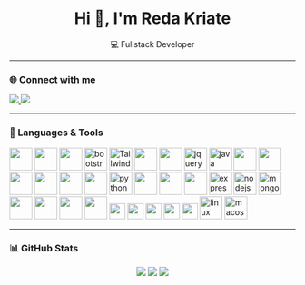<h1 align="center">Hi 👋, I'm Reda Kriate</h1>
<p align="center">💻 Fullstack Developer </p>

---

### 🌐 Connect with me

<p align="left">
  <a href="https://www.linkedin.com/in/reda-kriate-bb4665333/" target="_blank">
    <img src="https://img.shields.io/badge/LinkedIn-0077B5?logo=linkedin&logoColor=white&style=for-the-badge" />
  </a>
  <a href="https://www.instagram.com/reda_kriate/" target="_blank">
    <img src="https://img.shields.io/badge/Instagram-E4405F?logo=instagram&logoColor=white&style=for-the-badge" />
  </a>
</p>

---

### 🧠 Languages & Tools

<p align="left">
  <!-- Langages -->
  <img src="https://cdn.jsdelivr.net/gh/devicons/devicon/icons/html5/html5-original.svg" width="40" />
    <img src="https://cdn.jsdelivr.net/gh/devicons/devicon/icons/css3/css3-original.svg" width="40" />
    <img src="https://cdn.jsdelivr.net/gh/devicons/devicon/icons/sass/sass-original.svg" width="40" />
  <!-- Bootstrap -->
<img src="https://cdn.jsdelivr.net/gh/devicons/devicon/icons/bootstrap/bootstrap-original.svg" alt="bootstrap" width="40" height="40"/>
<img src="https://unpkg.com/simple-icons@v10/icons/tailwindcss.svg" width="40" height="40" alt="Tailwind CSS"/>
  <img src="https://cdn.jsdelivr.net/gh/devicons/devicon/icons/java/java-original.svg" width="40" />
    <img src="https://cdn.jsdelivr.net/gh/devicons/devicon/icons/spring/spring-original.svg" width="40" />
  <!-- jQuery -->
<img src="https://cdn.jsdelivr.net/gh/devicons/devicon/icons/jquery/jquery-original.svg" alt="jquery" width="40" height="40"/>

<!-- Java EE (JEE) -->
<img src="https://cdn.jsdelivr.net/gh/devicons/devicon/icons/java/java-original.svg" alt="java" width="40" height="40"/>
  <img src="https://cdn.jsdelivr.net/gh/devicons/devicon/icons/c/c-original.svg" width="40" />
  <img src="https://cdn.jsdelivr.net/gh/devicons/devicon/icons/cplusplus/cplusplus-original.svg" width="40" />
  <img src="https://cdn.jsdelivr.net/gh/devicons/devicon/icons/csharp/csharp-original.svg" width="40" />
  <img src="https://cdn.jsdelivr.net/gh/devicons/devicon/icons/php/php-original.svg" width="40" />
  <img src="https://cdn.jsdelivr.net/gh/devicons/devicon/icons/javascript/javascript-original.svg" width="40" />
  <img src="https://cdn.jsdelivr.net/gh/devicons/devicon/icons/typescript/typescript-original.svg" width="40" />
  <!-- Python -->
<img src="https://cdn.jsdelivr.net/gh/devicons/devicon/icons/python/python-original.svg" alt="python" width="40" height="40"/>
  <!-- Frameworks -->
  <img src="https://cdn.jsdelivr.net/gh/devicons/devicon/icons/react/react-original.svg" width="40" />
  <img src="https://cdn.jsdelivr.net/gh/devicons/devicon/icons/angularjs/angularjs-original.svg" width="40" />
  <img src="https://cdn.jsdelivr.net/gh/devicons/devicon/icons/nextjs/nextjs-original.svg" width="40" />
  <!-- Express.js -->
<img src="https://cdn.jsdelivr.net/gh/devicons/devicon/icons/express/express-original.svg" alt="express" width="40" height="40"/>

<!-- Node.js -->
<img src="https://cdn.jsdelivr.net/gh/devicons/devicon/icons/nodejs/nodejs-original.svg" alt="nodejs" width="40" height="40"/>

<!-- MongoDB -->
<img src="https://cdn.jsdelivr.net/gh/devicons/devicon/icons/mongodb/mongodb-original.svg" alt="mongodb" width="40" height="40"/>


  <!-- Databases -->
  <img src="https://cdn.jsdelivr.net/gh/devicons/devicon/icons/postgresql/postgresql-original.svg" width="40" />
  <img src="https://cdn.jsdelivr.net/gh/devicons/devicon/icons/mysql/mysql-original.svg" width="40" />
  <img src="https://cdn.jsdelivr.net/gh/devicons/devicon/icons/oracle/oracle-original.svg" width="40" />
    <img src="https://cdn.jsdelivr.net/gh/devicons/devicon/icons/docker/docker-original.svg" width="40" />

  <img src="https://img.shields.io/badge/SQL%20Server-CC2927?logo=microsoftsqlserver&logoColor=white&style=for-the-badge" height="28" />

  <!-- DevOps -->
  <img src="https://img.shields.io/badge/Flyway-CC342D?logo=flyway&logoColor=white&style=for-the-badge" height="28" />
  <img src="https://img.shields.io/badge/AWS-232F3E?logo=amazonaws&logoColor=white&style=for-the-badge" height="28" />
  <img src="https://img.shields.io/badge/GitHub%20Actions-2088FF?logo=githubactions&logoColor=white&style=for-the-badge" height="28" />
  <img src="https://img.shields.io/badge/Slack-4A154B?logo=slack&logoColor=white&style=for-the-badge" height="28" />
  <!-- Linux -->
<img src="https://cdn.jsdelivr.net/gh/devicons/devicon/icons/linux/linux-original.svg" alt="linux" width="40" height="40"/>

<!-- macOS -->
<img src="https://cdn.jsdelivr.net/gh/devicons/devicon/icons/apple/apple-original.svg" alt="macos" width="40" height="40"/>
</p>










---

### 📊 GitHub Stats

<p align="center">
  <img src="https://github-readme-stats.vercel.app/api?username=Reda-Kriate&show_icons=true&theme=tokyonight&count_private=true&hide=issues" />
  <img src="https://github-readme-stats.vercel.app/api/top-langs/?username=Reda-Kriate&layout=compact&theme=tokyonight&langs_count=10" />
  <img src="https://streak-stats.demolab.com?user=Reda-Kriate&theme=tokyonight" />
</p>


